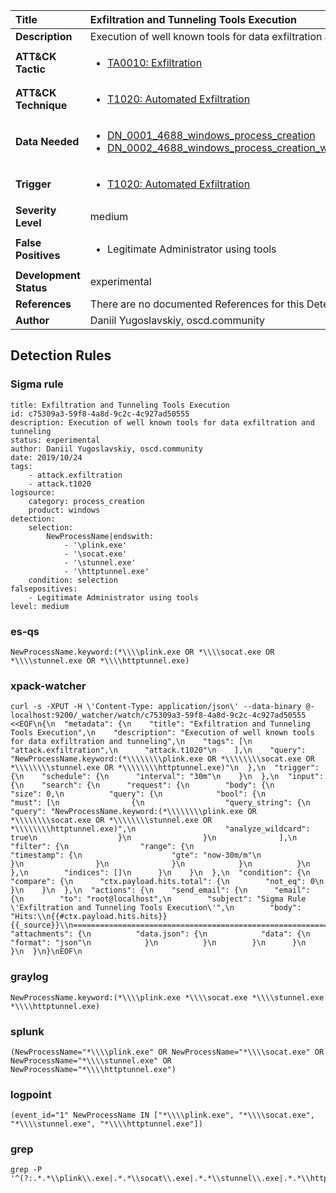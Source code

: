 | Title                    | Exfiltration and Tunneling Tools Execution       |
|:-------------------------|:------------------|
| **Description**          | Execution of well known tools for data exfiltration and tunneling |
| **ATT&amp;CK Tactic**    |  <ul><li>[TA0010: Exfiltration](https://attack.mitre.org/tactics/TA0010)</li></ul>  |
| **ATT&amp;CK Technique** | <ul><li>[T1020: Automated Exfiltration](https://attack.mitre.org/techniques/T1020)</li></ul>  |
| **Data Needed**          | <ul><li>[DN_0001_4688_windows_process_creation](../Data_Needed/DN_0001_4688_windows_process_creation.md)</li><li>[DN_0002_4688_windows_process_creation_with_commandline](../Data_Needed/DN_0002_4688_windows_process_creation_with_commandline.md)</li></ul>  |
| **Trigger**              | <ul><li>[T1020: Automated Exfiltration](../Triggers/T1020.md)</li></ul>  |
| **Severity Level**       | medium |
| **False Positives**      | <ul><li>Legitimate Administrator using tools</li></ul>  |
| **Development Status**   | experimental |
| **References**           |  There are no documented References for this Detection Rule yet  |
| **Author**               | Daniil Yugoslavskiy, oscd.community |


## Detection Rules

### Sigma rule

```
title: Exfiltration and Tunneling Tools Execution
id: c75309a3-59f8-4a8d-9c2c-4c927ad50555
description: Execution of well known tools for data exfiltration and tunneling
status: experimental
author: Daniil Yugoslavskiy, oscd.community
date: 2019/10/24
tags:
    - attack.exfiltration
    - attack.t1020
logsource:
    category: process_creation
    product: windows
detection:
    selection:
        NewProcessName|endswith:
            - '\plink.exe'
            - '\socat.exe'
            - '\stunnel.exe'
            - '\httptunnel.exe'
    condition: selection
falsepositives:
    - Legitimate Administrator using tools
level: medium

```





### es-qs
    
```
NewProcessName.keyword:(*\\\\plink.exe OR *\\\\socat.exe OR *\\\\stunnel.exe OR *\\\\httptunnel.exe)
```


### xpack-watcher
    
```
curl -s -XPUT -H \'Content-Type: application/json\' --data-binary @- localhost:9200/_watcher/watch/c75309a3-59f8-4a8d-9c2c-4c927ad50555 <<EOF\n{\n  "metadata": {\n    "title": "Exfiltration and Tunneling Tools Execution",\n    "description": "Execution of well known tools for data exfiltration and tunneling",\n    "tags": [\n      "attack.exfiltration",\n      "attack.t1020"\n    ],\n    "query": "NewProcessName.keyword:(*\\\\\\\\plink.exe OR *\\\\\\\\socat.exe OR *\\\\\\\\stunnel.exe OR *\\\\\\\\httptunnel.exe)"\n  },\n  "trigger": {\n    "schedule": {\n      "interval": "30m"\n    }\n  },\n  "input": {\n    "search": {\n      "request": {\n        "body": {\n          "size": 0,\n          "query": {\n            "bool": {\n              "must": [\n                {\n                  "query_string": {\n                    "query": "NewProcessName.keyword:(*\\\\\\\\plink.exe OR *\\\\\\\\socat.exe OR *\\\\\\\\stunnel.exe OR *\\\\\\\\httptunnel.exe)",\n                    "analyze_wildcard": true\n                  }\n                }\n              ],\n              "filter": {\n                "range": {\n                  "timestamp": {\n                    "gte": "now-30m/m"\n                  }\n                }\n              }\n            }\n          }\n        },\n        "indices": []\n      }\n    }\n  },\n  "condition": {\n    "compare": {\n      "ctx.payload.hits.total": {\n        "not_eq": 0\n      }\n    }\n  },\n  "actions": {\n    "send_email": {\n      "email": {\n        "to": "root@localhost",\n        "subject": "Sigma Rule \'Exfiltration and Tunneling Tools Execution\'",\n        "body": "Hits:\\n{{#ctx.payload.hits.hits}}{{_source}}\\n================================================================================\\n{{/ctx.payload.hits.hits}}",\n        "attachments": {\n          "data.json": {\n            "data": {\n              "format": "json"\n            }\n          }\n        }\n      }\n    }\n  }\n}\nEOF\n
```


### graylog
    
```
NewProcessName.keyword:(*\\\\plink.exe *\\\\socat.exe *\\\\stunnel.exe *\\\\httptunnel.exe)
```


### splunk
    
```
(NewProcessName="*\\\\plink.exe" OR NewProcessName="*\\\\socat.exe" OR NewProcessName="*\\\\stunnel.exe" OR NewProcessName="*\\\\httptunnel.exe")
```


### logpoint
    
```
(event_id="1" NewProcessName IN ["*\\\\plink.exe", "*\\\\socat.exe", "*\\\\stunnel.exe", "*\\\\httptunnel.exe"])
```


### grep
    
```
grep -P '^(?:.*.*\\plink\\.exe|.*.*\\socat\\.exe|.*.*\\stunnel\\.exe|.*.*\\httptunnel\\.exe)'
```



